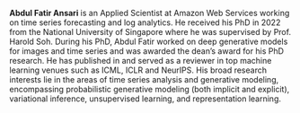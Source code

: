 **Abdul Fatir Ansari** is an Applied Scientist at Amazon Web Services working on
time series forecasting and log analytics. He received his PhD in 2022 from the
National University of Singapore where he was supervised by Prof. Harold Soh.
During his PhD, Abdul Fatir worked on deep generative models for images and
time series and was awarded the dean’s award for his PhD research. He has
published in and served as a reviewer in top machine learning venues such as
ICML, ICLR and NeurIPS. His broad research interests lie in the areas of time
series analysis and generative modeling, encompassing probabilistic generative
modeling (both implicit and explicit), variational inference, unsupervised
learning, and representation learning. 
